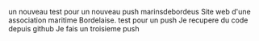 un nouveau test pour un nouveau push
marinsdebordeus
Site web d'une association maritime Bordelaise.
test pour un push
Je recupere du code depuis github
Je fais un troisieme push
